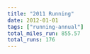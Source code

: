```yaml
---
title: "2011 Running"
date: 2012-01-01
tags: ["running-annual"]
total_miles_run: 855.57
total_runs: 176
---
```

